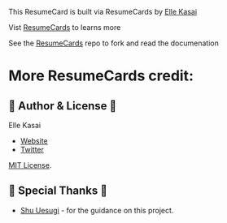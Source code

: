 This ResumeCard is built via ResumeCards by [Elle Kasai](http://github.com/ellekasai/resumecard/)


Vist [ResumeCards](http://ellekasai.github.io/resumecards/) to learns more

See the [ResumeCards](http://github.com/ellekasai/resumecard/fork) repo to fork and read the documenation

# More ResumeCards credit:

## :briefcase: Author & License :briefcase:

Elle Kasai

- [Website](http://ellekasai.com/about)
- [Twitter](http://twitter.com/ellekasai)

[MIT License](http://ellekasai.mit-license.org).

## :briefcase: Special Thanks :briefcase:

* [Shu Uesugi](http://github.com/chibicode) - for the guidance on this project.


